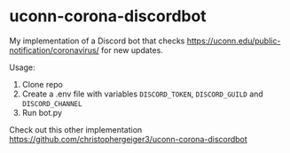 # uconn-corona-discordbot

My implementation of a Discord bot that checks https://uconn.edu/public-notification/coronavirus/ for new updates.

Usage:
  1. Clone repo
  2. Create a .env file with variables ```DISCORD_TOKEN```, ```DISCORD_GUILD``` and
     ```DISCORD_CHANNEL```
  3. Run bot.py
 
 Check out this other implementation https://github.com/christophergeiger3/uconn-corona-discordbot
